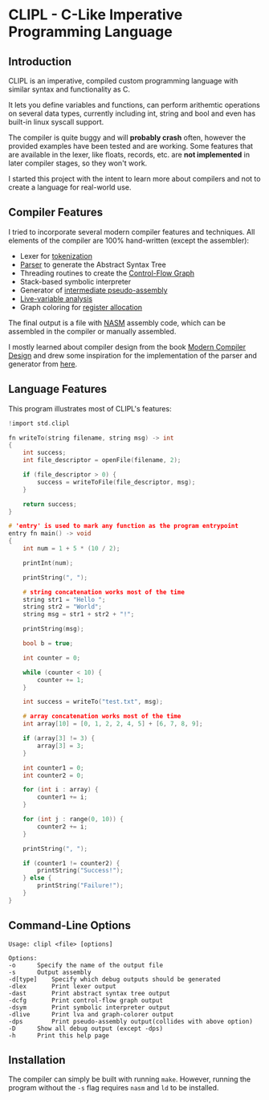 # CLIPL - C-Like Imperative Programming Language
## Introduction

CLIPL is an imperative, compiled custom programming language with similar syntax and functionality
as C.

It lets you define variables and functions, can perform arithemtic operations on several data types,
currently including int, string and bool and even has built-in linux syscall support.

The compiler is quite buggy and will **probably crash** often, however the provided examples have been tested and are working.
Some features that are available in the lexer, like floats, records, etc. are **not implemented** in later compiler stages,
so they won't work.

I started this project with the intent to learn more about compilers and not to create a language for real-world use.

## Compiler Features

I tried to incorporate several modern compiler features and techniques.
All elements of the compiler are 100% hand-written (except the assembler):

- Lexer for [tokenization](https://en.wikipedia.org/wiki/Lexical_analysis)
- [Parser](https://en.wikipedia.org/wiki/Parsing) to generate the Abstract Syntax Tree
- Threading routines to create the [Control-Flow Graph](https://en.wikipedia.org/wiki/Control-flow_graph)
- Stack-based symbolic interpreter
- Generator of [intermediate pseudo-assembly](https://en.wikipedia.org/wiki/Intermediate_representation)
- [Live-variable analysis](https://en.wikipedia.org/wiki/Live-variable_analysis)
- Graph coloring for [register allocation](https://en.wikipedia.org/wiki/Register_allocation#Graph-coloring_allocation)

The final output is a file with [NASM](https://en.wikipedia.org/wiki/Netwide_Assembler) assembly code, which can be assembled in the compiler or manually assembled.

I mostly learned about compiler design from the book [Modern Compiler Design](https://link.springer.com/book/10.1007/978-1-4614-4699-6) and drew some inspiration for the implementation of the
parser and generator from [here](https://github.com/rui314/8cc/).

## Language Features

This program illustrates most of CLIPL's features:

```c
!import std.clipl

fn writeTo(string filename, string msg) -> int
{
	int success;
	int file_descriptor = openFile(filename, 2);

	if (file_descriptor > 0) {
		success = writeToFile(file_descriptor, msg);
	}

	return success;
}

# 'entry' is used to mark any function as the program entrypoint
entry fn main() -> void 
{
	int num = 1 + 5 * (10 / 2);

	printInt(num);

	printString(", ");

	# string concatenation works most of the time
	string str1 = "Hello ";
	string str2 = "World";
	string msg = str1 + str2 + "!";

	printString(msg);

	bool b = true;

	int counter = 0;

	while (counter < 10) {
		counter += 1;
	}

	int success = writeTo("test.txt", msg);

	# array concatenation works most of the time
	int array[10] = [0, 1, 2, 2, 4, 5] + [6, 7, 8, 9];

	if (array[3] != 3) {
		array[3] = 3;
	}

	int counter1 = 0;
	int counter2 = 0;

	for (int i : array) {
		counter1 += i;
	}

	for (int j : range(0, 10)) {
		counter2 += i;
	}

	printString(", ");

	if (counter1 != counter2) {
		printString("Success!");
	} else {
		printString("Failure!");
	}
}

```

## Command-Line Options
```
Usage: clipl <file> [options]

Options:
-o		Specify the name of the output file
-s		Output assembly
-d[type]	Specify which debug outputs should be generated
-dlex		Print lexer output
-dast		Print abstract syntax tree output
-dcfg		Print control-flow graph output
-dsym		Print symbolic interpreter output
-dlive		Print lva and graph-colorer output
-dps		Print pseudo-assembly output(collides with above option)
-D		Show all debug output (except -dps)
-h		Print this help page
```

## Installation

The compiler can simply be built with running ```make```.
However, running the program without the ```-s``` flag requires ```nasm``` and ```ld``` to be installed.
